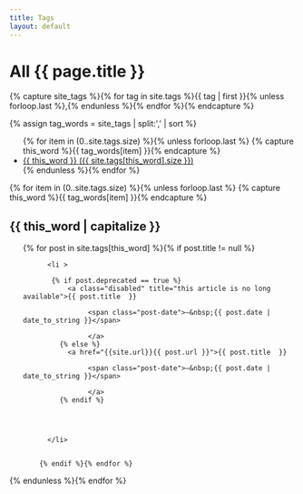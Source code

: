 ```yaml
---
title: Tags
layout: default
---
```


 <h1 class="center tags">All {{ page.title }}</h1>
 
{% capture site_tags %}{% for tag in site.tags %}{{ tag | first }}{% unless forloop.last %},{% endunless %}{% endfor %}{% endcapture %}

{% assign tag_words = site_tags | split:',' | sort %}

<div class="tags">

<ul class="tag-list">
  {% for item in (0..site.tags.size) %}{% unless forloop.last %}
    {% capture this_word %}{{ tag_words[item] }}{% endcapture %}
    <li>
      <a href="#{{ this_word | cgi_escape }}" class="tag">{{ this_word }}
        <span>({{ site.tags[this_word].size }})</span>
      </a>
    </li>
  {% endunless %}{% endfor %}
</ul>


<div class="post-list">
  {% for item in (0..site.tags.size) %}{% unless forloop.last %}
    {% capture this_word %}{{ tag_words[item] }}{% endcapture %}
    <h2 id="{{ this_word | cgi_escape }}">{{ this_word | capitalize }}</h2>
 
  <ul class="post" >
     {% for post in site.tags[this_word] %}{% if post.title != null %}
       
          <li >
         
           {% if post.deprecated == true %}
               <a class="disabled" title="this article is no long available">{{ post.title  }}
                    
                    <span class="post-date">—&nbsp;{{ post.date | date_to_string }}</span> 
                    
                    </a>
             {% else %}
               <a href="{{site.url}}{{ post.url }}">{{ post.title  }}
                    
                    <span class="post-date">—&nbsp;{{ post.date | date_to_string }}</span> 
                    
                    </a>
             {% endif %}
             
         
        
         
          </li>
           
         
        {% endif %}{% endfor %}
   </ul>
   
  {% endunless %}{% endfor %}
</div>

</div>
